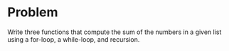 # Problem

Write three functions that compute the sum of the numbers in a given list using a for-loop, a while-loop, and recursion.